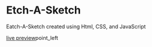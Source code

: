 # Etch-A-Sketch

Eatch-A-Sketch created using Html, CSS, and JavaScript

[live preview](https://abdelhakim54.github.io/Etch-A-Sketch/)point_left